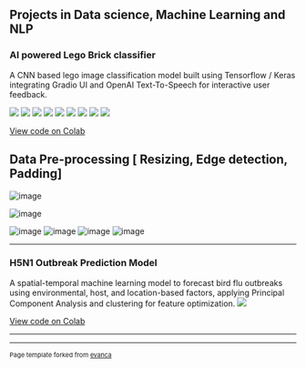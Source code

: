 ## Projects in Data science, Machine Learning and NLP



### AI powered Lego Brick classifier  
A CNN based lego image classification model built using Tensorflow / Keras integrating Gradio UI and OpenAI Text-To-Speech for interactive user feedback. 

[![](https://img.shields.io/badge/TensorFlow-white?logo=TensorFlow)](#) [![](https://img.shields.io/badge/keras-black?logo=keras)](#) [![](https://img.shields.io/badge/Python-white?logo=Python)](#) [![](https://img.shields.io/badge/pandas-black?logo=pandas)](#) [![](https://img.shields.io/badge/scikit-learn-black?logo=scikit-learn)](#) [![](https://img.shields.io/badge/NumPY-black?logo=NumPY)](#) [![](https://img.shields.io/badge/gradio-white?logo=gradio)](#) [![](https://img.shields.io/badge/OpenAI-black?logo=OpenAI)](#)  [![](https://img.shields.io/badge/OpenCV-black?logo=OpenCV)](#)   

[View code on Colab](https://colab.research.google.com/github/maadhuvijay/Project3-Lego-Classifier/blob/main/Lego_classifier_new.ipynb)

## Data Pre-processing [ Resizing, Edge detection, Padding]

![image](https://github.com/user-attachments/assets/9875ea42-6ec0-4648-9631-bc51be5eb111)

![image](https://github.com/user-attachments/assets/c1a99fdf-dd43-4dda-812e-dc45dcfe72eb)

![image](https://github.com/user-attachments/assets/11194b5a-144f-4ac5-af83-abf70c1ff81e)
![image](https://github.com/user-attachments/assets/fe8aa147-d9af-4514-b9b7-becadd5bafc6)
![image](https://github.com/user-attachments/assets/87b1be22-95c9-4fc9-8423-eac1dddf2893)
![image](https://github.com/user-attachments/assets/b3bebc23-b2b4-4efd-bccc-144fd4e496ca)
      
---

### H5N1 Outbreak Prediction Model
A spatial-temporal machine learning model to forecast bird flu outbreaks using environmental, host, and location-based factors, applying Principal Component Analysis and clustering for feature optimization.
[![](https://img.shields.io/badge/Python-white?logo=Python)](#)

[View code on Colab](https://colab.research.google.com/drive/1d_q0vUpgwmbN7imUcdsbuDwJ61OuBjvO?usp=sharing)

---




---
<p style="font-size:11px">Page template forked from <a href="https://github.com/evanca/quick-portfolio">evanca</a></p>
<!-- Remove above link if you don't want to attibute -->
